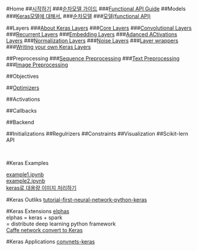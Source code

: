 #Home
##[시작하기]()
###[순차모델 가이드](./keras_순차모델로_시작하기.md)
###[Functional API Guide]()
##Models
###[Keras모델에 대해서.]()
###[순차모델](./the_squential_model_api.md) 
###[모델(functional API)]()

##Layers
###[About Keras Layers]()
###[Core Layers]()
###[Convolutional Layers]()
###[Recurrent Layers]()
###[Embedding Layers]()
###[Adanced ACtivations Layers]()
###[Normalization Layers]()
###[Noise Layers]()
###[Layer wrappers]()
###[Writing your own Keras Layers]()


##Preprocessing
###[Sequence Preprocessing]()
###[Text Preprocessing]()
###[Image Preprocessing]()

##Objectives

##[Optimizers](./optimizer.md)

##Activations

##Callbacks

##Backend 

##Initializations
##Regulrizers
##Constraints
##Visualization
##Scikit-lern API

<br>

#Keras Examples 

[example1.ipynb](./examples/keras1.ipynb)<br>
[example2.ipynb](./examples.keras2.ipynb)<br>
[keras로 대용량 이미지 처리하기 ](./keras%E1%84%85%E1%85%A9_%E1%84%83%E1%85%A2%E1%84%8B%E1%85%AD%E1%86%BC%E1%84%85%E1%85%A3%E1%86%BC_%E1%84%8B%E1%85%B5%E1%84%86%E1%85%B5%E1%84%8C%E1%85%B5_%E1%84%8E%E1%85%A5%E1%84%85%E1%85%B5%E1%84%92%E1%85%A1%E1%84%80%E1%85%B5.md)

#Keras Outliks 
[tutorial-first-neural-network-python-keras](http://machinelearningmastery.com/tutorial-first-neural-network-python-keras/)

#Keras Extensions 
[elphas](https://github.com/maxpumperla/elephas)<br>
elphas = keras + spark <br>
	   = distribute deep learning python framework 
<br>
[Caffe network convert to Keras](https://github.com/MarcBS/keras)

#Keras Applications 
[convnets-keras](https://github.com/heuritech/convnets-keras)
